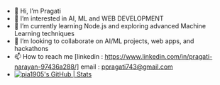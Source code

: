 - 👋 Hi, I’m Pragati
- 👀 I’m interested in AI, ML and WEB DEVELOPMENT 
- 🌱  I’m currently learning Node.js and exploring advanced Machine Learning techniques
- 💞️ I’m looking to collaborate on AI/ML projects, web apps, and hackathons
- 📫 How to reach me [linkedin : https://www.linkedin.com/in/pragati-narayan-97436a288/] email : ppragati743@gmail.com
- [![pia1905's GitHub | Stats](https://stats.quine.sh/pia1905/github?theme=dark)](https://quine.sh?utm_source=widgets&utm_campaign=pia1905)

<!---
pia1905/pia1905 is a ✨ special ✨ repository because its `README.md` (this file) appears on your GitHub profile.
You can click the Preview link to take a look at your changes.
--->
